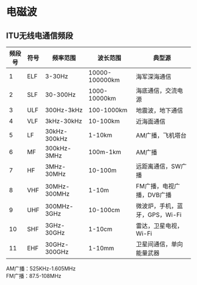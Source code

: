 # 电磁波
## ITU无线电通信频段
| 频段号 | 符号 | 频率范围 | 波长范围 | 典型源 |
|-----|----|------|------|-----|
| 1 | ELF | 3-30Hz | 10000-100000km | 海军深海通信 |
| 2 | SLF | 30-300Hz | 1000-10000km | 海底通信，交流电源 |
| 3 | ULF | 300Hz-3kHz | 100-1000km | 地震波，地下通信 |
| 4 | VLF | 3kHz-30kHz | 10-100km | 近海面通信 |
| 5 | LF | 30kHz-300kHz | 1-10km | AM广播，飞机塔台 |
| 6 | MF | 300kHz-3MHz | 100m-1km | AM广播 |
| 7 | HF | 3MHz-30MHz | 10-100m | 远距离通信，SW广播 |
| 8 | VHF | 30MHz-300MHz | 1-10m | FM广播，电视广播，DVB广播 |
| 9 | UHF | 300MHz-3GHz | 10-100cm | 微波炉，手机，蓝牙，GPS，Wi-Fi |
| 10 | SHF | 3GHz-30GHz | 1-10cm | 雷达，卫星电视，Wi-Fi |
| 11 | EHF | 30GHz-300GHz | 1-10mm | 卫星间通信，单向能量武器 |

AM广播：525KHz-1.605MHz  
FM广播：87.5-108MHz
